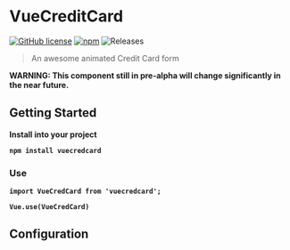 # VueCreditCard 
[![GitHub license](https://img.shields.io/badge/license-GPLv3-blue.svg?style=flat)](https://github.com/lkjimy/vueCredCard/blob/master/LICENSE) [![npm](https://img.shields.io/badge/npm-v0.0.1-red.svg?style=flat&logo=npm)](https://www.npmjs.com/package/vuecredcard) ![Releases](https://img.shields.io/badge/releases-none-red.svg?style=flat)

> An awesome animated Credit Card form

<b>WARNING: This component still in pre-alpha will change significantly in the near future.<b/>

## Getting Started
Install into your project
```
npm install vuecredcard
```

### Use

```
import VueCredCard from 'vuecredcard';

Vue.use(VueCredCard)
```

## Configuration
